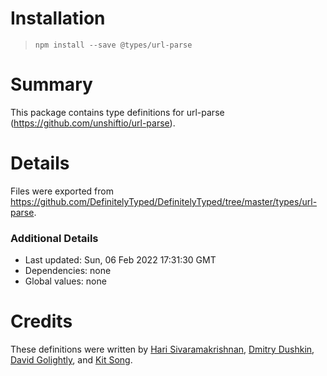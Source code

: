 # Installation
> `npm install --save @types/url-parse`

# Summary
This package contains type definitions for url-parse (https://github.com/unshiftio/url-parse).

# Details
Files were exported from https://github.com/DefinitelyTyped/DefinitelyTyped/tree/master/types/url-parse.

### Additional Details
 * Last updated: Sun, 06 Feb 2022 17:31:30 GMT
 * Dependencies: none
 * Global values: none

# Credits
These definitions were written by [Hari Sivaramakrishnan](https://github.com/harisiva), [Dmitry Dushkin](https://github.com/DimitryDushkin), [David Golightly](https://github.com/davidgoli), and [Kit Song](https://github.com/kitsong).
